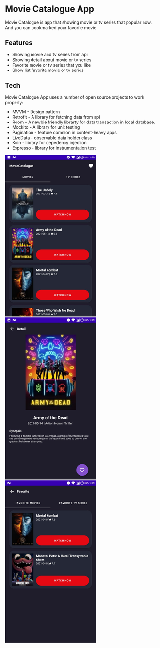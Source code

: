 # Movie Catalogue App

Movie Catalogue is app that showing movie or tv series that popular now. And you can bookmarked your favorite movie

## Features

- Showing movie and tv series from api
- Showing detail about movie or tv series
- Favorite movie or tv series that you like
- Show list favorite movie or tv series


## Tech

Movie Catalogue App uses a number of open source projects to work properly:

- MVVM - Design pattern
- Retrofit - A library for fetching data from api
- Room - A newbie friendly librarty for data transaction in local database.
- Mockito - A library for unit testing
- Pagination - feature common in content-heavy apps
- LiveData - observable data holder class
- Koin - library for depedency injection
- Espresso - library for instrumentation test


<img src="https://raw.githubusercontent.com/chandraapriana/MovieCatalogue/main/photos/homepage.jpeg" width="300" >
<img src="https://raw.githubusercontent.com/chandraapriana/MovieCatalogue/main/photos/detailmovie.jpeg" width="300" >
<img src="https://raw.githubusercontent.com/chandraapriana/MovieCatalogue/main/photos/favorite.jpeg" width="300" >